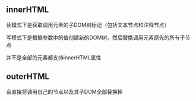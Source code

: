 ## innerHTML

读模式下是获取调用元素的子DOM树标记（包括文本节点和注释节点）

写模式下是根据参数中的值创建新的DOM树，然后替换调用元素原先的所有子节点

并不是全部的元素都支持innerHTML属性

## outerHTML

会直接将调用自己的节点以及其子DOM全部替换掉



